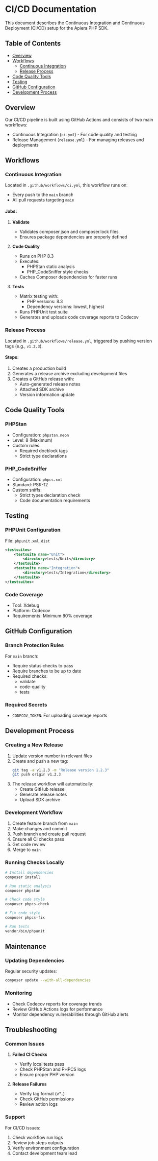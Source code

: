# CI/CD Documentation

This document describes the Continuous Integration and Continuous Deployment (CI/CD) setup for the Apiera PHP SDK.

## Table of Contents
- [Overview](#overview)
- [Workflows](#workflows)
    - [Continuous Integration](#continuous-integration)
    - [Release Process](#release-process)
- [Code Quality Tools](#code-quality-tools)
- [Testing](#testing)
- [GitHub Configuration](#github-configuration)
- [Development Process](#development-process)

## Overview

Our CI/CD pipeline is built using GitHub Actions and consists of two main workflows:
- Continuous Integration (`ci.yml`) - For code quality and testing
- Release Management (`release.yml`) - For managing releases and deployments

## Workflows

### Continuous Integration

Located in `.github/workflows/ci.yml`, this workflow runs on:
- Every push to the `main` branch
- All pull requests targeting `main`

#### Jobs:

1. **Validate**
    - Validates composer.json and composer.lock files
    - Ensures package dependencies are properly defined

2. **Code Quality**
    - Runs on PHP 8.3
    - Executes:
        - PHPStan static analysis
        - PHP_CodeSniffer style checks
    - Caches Composer dependencies for faster runs

3. **Tests**
    - Matrix testing with:
        - PHP versions: 8.3
        - Dependency versions: lowest, highest
    - Runs PHPUnit test suite
    - Generates and uploads code coverage reports to Codecov

### Release Process

Located in `.github/workflows/release.yml`, triggered by pushing version tags (e.g., `v1.2.3`).

#### Steps:

1. Creates a production build
2. Generates a release archive excluding development files
3. Creates a GitHub release with:
    - Auto-generated release notes
    - Attached SDK archive
    - Version information update

## Code Quality Tools

### PHPStan

- Configuration: `phpstan.neon`
- Level: 8 (Maximum)
- Custom rules:
    - Required docblock tags
    - Strict type declarations

### PHP_CodeSniffer

- Configuration: `phpcs.xml`
- Standard: PSR-12
- Custom sniffs:
    - Strict types declaration check
    - Code documentation requirements

## Testing

### PHPUnit Configuration

File: `phpunit.xml.dist`

```xml
<testsuites>
    <testsuite name="Unit">
        <directory>tests/Unit</directory>
    </testsuite>
    <testsuite name="Integration">
        <directory>tests/Integration</directory>
    </testsuite>
</testsuites>
```

### Code Coverage

- Tool: Xdebug
- Platform: Codecov
- Requirements: Minimum 80% coverage

## GitHub Configuration

### Branch Protection Rules

For `main` branch:
- Require status checks to pass
- Require branches to be up to date
- Required checks:
    - validate
    - code-quality
    - tests

### Required Secrets

- `CODECOV_TOKEN`: For uploading coverage reports

## Development Process

### Creating a New Release

1. Update version number in relevant files
2. Create and push a new tag:
   ```bash
   git tag -a v1.2.3 -m "Release version 1.2.3"
   git push origin v1.2.3
   ```
3. The release workflow will automatically:
    - Create GitHub release
    - Generate release notes
    - Upload SDK archive

### Development Workflow

1. Create feature branch from `main`
2. Make changes and commit
3. Push branch and create pull request
4. Ensure all CI checks pass
5. Get code review
6. Merge to `main`

### Running Checks Locally

```bash
# Install dependencies
composer install

# Run static analysis
composer phpstan

# Check code style
composer phpcs-check

# Fix code style
composer phpcs-fix

# Run tests
vendor/bin/phpunit
```

## Maintenance

### Updating Dependencies

Regular security updates:
```bash
composer update --with-all-dependencies
```

### Monitoring

- Check Codecov reports for coverage trends
- Review GitHub Actions logs for performance
- Monitor dependency vulnerabilities through GitHub alerts

## Troubleshooting

### Common Issues

1. **Failed CI Checks**
    - Verify local tests pass
    - Check PHPStan and PHPCS logs
    - Ensure proper PHP version

2. **Release Failures**
    - Verify tag format (v*.*.*)
    - Check GitHub permissions
    - Review action logs

### Support

For CI/CD issues:
1. Check workflow run logs
2. Review job steps outputs
3. Verify environment configuration
4. Contact development team lead